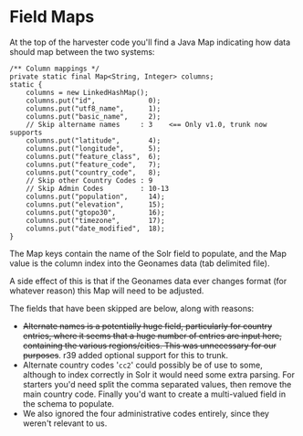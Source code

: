 Field Maps
=====

At the top of the harvester code you'll find a Java Map indicating how data should map between the two systems:

```
/** Column mappings */
private static final Map<String, Integer> columns;
static {
    columns = new LinkedHashMap();
    columns.put("id",             0);
    columns.put("utf8_name",      1);
    columns.put("basic_name",     2);
    // Skip altername names     : 3    <== Only v1.0, trunk now supports
    columns.put("latitude",       4);
    columns.put("longitude",      5);
    columns.put("feature_class",  6);
    columns.put("feature_code",   7);
    columns.put("country_code",   8);
    // Skip other Country Codes : 9
    // Skip Admin Codes         : 10-13
    columns.put("population",     14);
    columns.put("elevation",      15);
    columns.put("gtopo30",        16);
    columns.put("timezone",       17);
    columns.put("date_modified",  18);
}
```

The Map keys contain the name of the Solr field to populate, and the Map value is the column index into the Geonames data (tab delimited file).

A side effect of this is that if the Geonames data ever changes format (for whatever reason) this Map will need to be adjusted.

The fields that have been skipped are below, along with reasons:
  * ~~Alternate names is a potentially huge field, particularly for country entries, where it seems that a huge number of entries are input here, containing the various regions/cities. This was unnecessary for our purposes~~. r39 added optional support for this to trunk.
  * Alternate country codes '`cc2`' could possibly be of use to some, although to index correctly in Solr it would need some extra parsing. For starters you'd need split the comma separated values, then remove the main country code. Finally you'd want to create a multi-valued field in the schema to populate.
  * We also ignored the four administrative codes entirely, since they weren't relevant to us.
